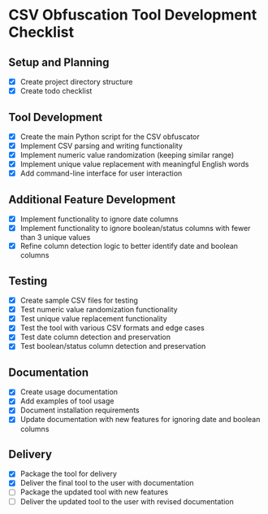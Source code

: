 # CSV Obfuscation Tool Development Checklist

## Setup and Planning
- [x] Create project directory structure
- [x] Create todo checklist

## Tool Development
- [x] Create the main Python script for the CSV obfuscator
- [x] Implement CSV parsing and writing functionality
- [x] Implement numeric value randomization (keeping similar range)
- [x] Implement unique value replacement with meaningful English words
- [x] Add command-line interface for user interaction

## Additional Feature Development
- [x] Implement functionality to ignore date columns
- [x] Implement functionality to ignore boolean/status columns with fewer than 3 unique values
- [x] Refine column detection logic to better identify date and boolean columns

## Testing
- [x] Create sample CSV files for testing
- [x] Test numeric value randomization functionality
- [x] Test unique value replacement functionality
- [x] Test the tool with various CSV formats and edge cases
- [x] Test date column detection and preservation
- [x] Test boolean/status column detection and preservation

## Documentation
- [x] Create usage documentation
- [x] Add examples of tool usage
- [x] Document installation requirements
- [x] Update documentation with new features for ignoring date and boolean columns

## Delivery
- [x] Package the tool for delivery
- [x] Deliver the final tool to the user with documentation
- [ ] Package the updated tool with new features
- [ ] Deliver the updated tool to the user with revised documentation

